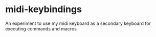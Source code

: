 # midi-keybindings
An experiment to use my midi keyboard as a secondary keyboard for executing commands and macros
